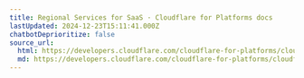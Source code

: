 ```yaml
---
title: Regional Services for SaaS · Cloudflare for Platforms docs
lastUpdated: 2024-12-23T15:11:41.000Z
chatbotDeprioritize: false
source_url:
  html: https://developers.cloudflare.com/cloudflare-for-platforms/cloudflare-for-saas/start/advanced-settings/regional-services-for-saas/
  md: https://developers.cloudflare.com/cloudflare-for-platforms/cloudflare-for-saas/start/advanced-settings/regional-services-for-saas/index.md
---
```


